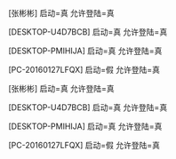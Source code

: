 [张彬彬]
启动=真
允许登陆=真

[DESKTOP-U4D7BCB]
启动=真
允许登陆=真

[DESKTOP-PMIHIJA]
启动=真
允许登陆=真

[PC-20160127LFQX]
启动=假
允许登陆=真

[张彬彬]
启动=真
允许登陆=真

[DESKTOP-U4D7BCB]
启动=真
允许登陆=真

[DESKTOP-PMIHIJA]
启动=真
允许登陆=真

[PC-20160127LFQX]
启动=假
允许登陆=真
